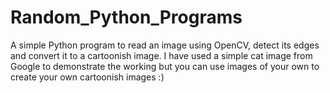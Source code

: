 # Random_Python_Programs
A simple Python program to read an image using OpenCV, detect its edges and convert it to a cartoonish image.
I have used a simple cat image from Google to demonstrate the working but you can use images of your own to create your own cartoonish images :)
